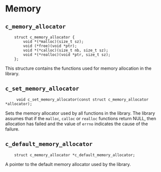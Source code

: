 
# Memory

## `c_memory_allocator`

~~~ {.c}
    struct c_memory_allocator {
        void *(*malloc)(size_t sz);
        void (*free)(void *ptr);
        void *(*calloc)(size_t nb, size_t sz);
        void *(*realloc)(void *ptr, size_t sz);
    };
~~~

This structure contains the functions used for memory allocation in the
library.

## `c_set_memory_allocator`
~~~ {.c}
     void c_set_memory_allocator(const struct c_memory_allocator *allocator);
~~~

Sets the memory allocator used by all functions in the library. The library
assumes that if the `malloc`, `calloc` or `realloc` functions return NULL,
then allocation has failed and the value of `errno` indicates the cause of the
failure.

## `c_default_memory_allocator`
~~~ {.c}
    struct c_memory_allocator *c_default_memory_allocator;
~~~

A pointer to the default memory allocator used by the library.
